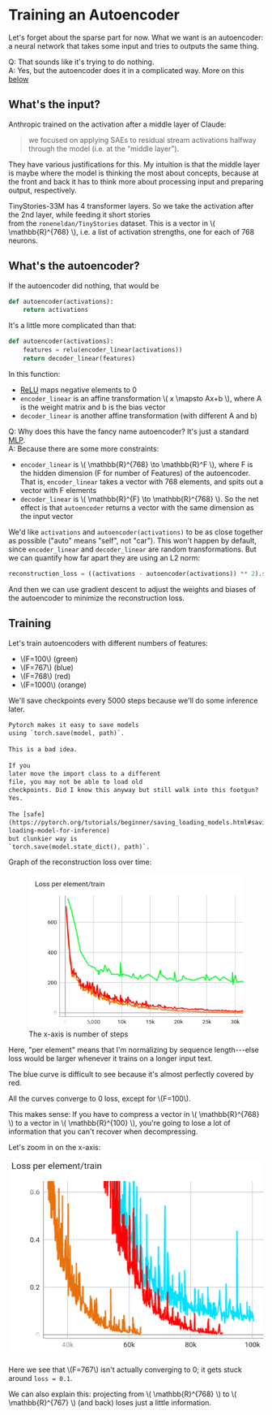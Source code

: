 # Training an Autoencoder

Let's forget about the sparse
part for now. What we want is an autoencoder: a neural
network that takes some input and tries to outputs
the same thing.

Q: That sounds like it's trying to do nothing.<br>
A: Yes, but the autoencoder does it in a complicated way. More on this [below](#whats-the-autoencoder)

## What's the input?

Anthropic trained on the activation after a middle layer of Claude:

> we focused on applying SAEs to residual stream activations halfway through the model (i.e. at the “middle layer”).

They have various justifications for this. My intuition is that the middle layer is maybe where
the model is thinking the most about concepts, because at the front and back it has
to think more about processing input and preparing output, respectively.

TinyStories-33M has
4 transformer layers. So we
take the activation after the 2nd
layer, while feeding it short stories  
from the `roneneldan/TinyStories` dataset.
This is a vector in \\( \mathbb{R}^{768}  \\),
i.e. a list of activation strengths, one for each of 768 neurons.

## What's the autoencoder?

If the autoencoder did nothing, that would be
```python
def autoencoder(activations):
    return activations
```

It's a little more complicated than that:
```python
def autoencoder(activations):
    features = relu(encoder_linear(activations))
    return decoder_linear(features)
```
In this function:
- [ReLU](https://en.wikipedia.org/wiki/Rectifier_(neural_networks)) maps negative elements to 0
- `encoder_linear` is an affine transformation \\( x \mapsto Ax+b \\), where A is the weight matrix and b is the bias vector
- `decoder_linear` is another affine transformation (with different A and b)




Q: Why does this have the fancy name autoencoder? It's just a standard [MLP](https://en.wikipedia.org/wiki/Multilayer_perceptron).<br>
A: Because there are some more constraints:
- `encoder_linear` is \\( \mathbb{R}^{768} \to \mathbb{R}^F \\), where 
F is the hidden dimension (F for number of Features) of the autoencoder.
That is, `encoder_linear` takes a vector with 768 elements, and spits out
a vector with F elements
- `decoder_linear` is \\( \mathbb{R}^{F} \to \mathbb{R}^{768} \\). So the net effect
is that `autoencoder` returns a vector with the same dimension as the input vector

We'd like `activations` and `autoencoder(activations)` to be as close together
as possible ("auto" means "self", not "car").
This won't happen by default, since `encoder_linear` and `decoder_linear`
are random transformations. 
But we can quantify how far apart they are using an L2 norm:
```python
reconstruction_loss = ((activations - autoencoder(activations)) ** 2).sum()
```
And then we can use gradient descent to adjust the weights and biases of the autoencoder to 
minimize the reconstruction loss.

## Training

Let's train autoencoders with different numbers of features:
- \\(F=100\\) (green) 
- \\(F=767\\) (blue)
- \\(F=768\\) (red)
- \\(F=1000\\) (orange)

We'll save checkpoints every 5000 steps because we'll do some inference later.

```admonish warning
Pytorch makes it easy to save models
using `torch.save(model, path)`.

This is a bad idea.

If you 
later move the import class to a different 
file, you may not be able to load old
checkpoints. Did I know this anyway but still walk into this footgun? Yes.

The [safe](https://pytorch.org/tutorials/beginner/saving_loading_models.html#saving-loading-model-for-inference)
but clunkier way is
`torch.save(model.state_dict(), path)`.
```

Graph of the reconstruction loss over time:

<figure>
  <img src=assets/autoencoders.png alt=""/>
  <figcaption>The x-axis is number of steps</figcaption>
</figure>
Here, "per element" means that I'm normalizing by sequence length---else 
loss would be larger whenever it trains on a longer input text.

The blue curve is difficult to see because it's almost perfectly covered by red.

All the curves converge to 0 loss, except for \\(F=100\\).

This makes sense: If you have to compress a vector in 
\\( \mathbb{R}^{768} \\)
to a vector in 
\\( \mathbb{R}^{100} \\),
you're going to lose a lot of information that you
can't recover when decompressing.

Let's zoom in on the x-axis:


![Zoomed-in graph of loss](assets/autoencoders_zoomed.png)

Here we see that
\\(F=767\\)
isn't actually converging to 0;
it gets stuck around `loss = 0.1`.

We can also explain this: projecting from 
\\( \mathbb{R}^{768} \\)
to
\\( \mathbb{R}^{767} \\) (and back) loses just a little information.


